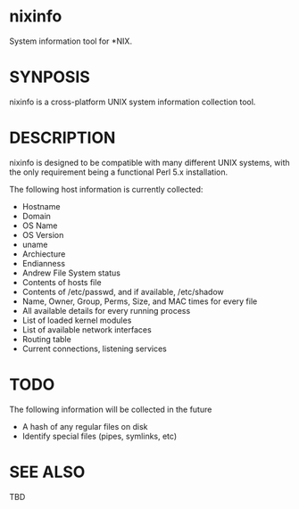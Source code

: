 nixinfo
=======

System information tool for *NIX. 

# SYNPOSIS

nixinfo is a cross-platform UNIX system information collection tool.

# DESCRIPTION

nixinfo is designed to be compatible with many different UNIX systems, with
the only requirement being a functional Perl 5.x installation. 

The following host information is currently collected:

- Hostname
- Domain
- OS Name
- OS Version
- uname
- Archiecture
- Endianness
- Andrew File System status
- Contents of hosts file
- Contents of /etc/passwd, and if available, /etc/shadow
- Name, Owner, Group, Perms, Size, and MAC times for every file
- All available details for every running process
- List of loaded kernel modules
- List of available network interfaces
- Routing table
- Current connections, listening services

# TODO

The following information will be collected in the future

- A hash of any regular files on disk
- Identify special files (pipes, symlinks, etc)

# SEE ALSO

TBD
